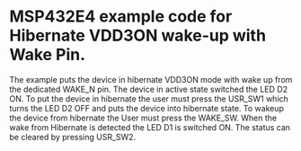 # MSP432E4 example code for Hibernate VDD3ON wake-up with Wake Pin.

The example puts the device in hibernate VDD3ON mode with wake up from the dedicated WAKE_N pin.
 The device in active state switched the LED D2 ON. To put the device in hibernate the user must
 press the USR_SW1 which turns the LED D2 OFF and puts the device into hibernate state. To wakeup
 the device from hibernate the User must press the WAKE_SW. When the wake from Hibernate is
 detected the LED D1 is switched ON. The status can be cleared by pressing USR_SW2.
